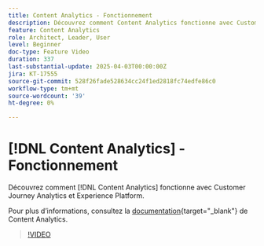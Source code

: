 ```yaml
---
title: Content Analytics - Fonctionnement
description: Découvrez comment Content Analytics fonctionne avec Customer Journey Analytics et Experience Platform.
feature: Content Analytics
role: Architect, Leader, User
level: Beginner
doc-type: Feature Video
duration: 337
last-substantial-update: 2025-04-03T00:00:00Z
jira: KT-17555
source-git-commit: 528f26fade528634cc24f1ed2818fc74edfe86c0
workflow-type: tm+mt
source-wordcount: '39'
ht-degree: 0%

---
```


# [!DNL Content Analytics] - Fonctionnement

Découvrez comment [!DNL Content Analytics] fonctionne avec Customer Journey Analytics et Experience Platform.

Pour plus d’informations, consultez la [documentation](https://experienceleague.adobe.com/fr/docs/analytics-platform/using/content-analytics/content-analytics){target="_blank"} de Content Analytics.

>[!VIDEO](https://video.tv.adobe.com/v/3457429/?learn=on&enablevpops&captions=fre_fr)
